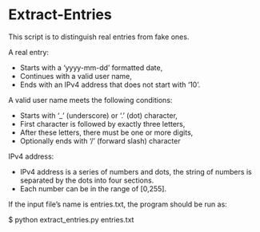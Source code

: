 # Extract-Entries

This script is to distinguish real entries from fake ones.

 A real entry:
- Starts with a ‘yyyy-mm-dd’ formatted date,
- Continues with a valid user name,
- Ends with an IPv4 address that does not start with ‘10’.

A valid user name meets the following conditions:
- Starts with ‘_’ (underscore) or ‘.’ (dot) character,
- First character is followed by exactly three letters,
- After these letters, there must be one or more digits,
- Optionally ends with ‘/’ (forward slash) character

IPv4 address:
- IPv4 address is a series of numbers and dots, the string of
 numbers is separated by the dots into four sections.
- Each number can be in the range of [0,255].

If the input file’s name is entries.txt, the program should be run as:

$ python extract_entries.py entries.txt
